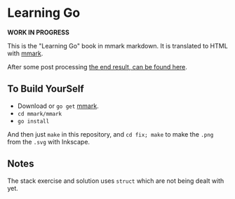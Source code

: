 # Learning Go

**WORK IN PROGRESS**

This is the "Learning Go" book in mmark markdown. It is translated
to HTML with [mmark](https://github.com/miekg/mmark).

After some post processing [the end result, can be found here](http://miek.nl/go/learninggo.html).

## To Build YourSelf

* Download or `go get` [mmark](https://github.com/miekg/mmark).
* `cd mmark/mmark`
* `go install`

And then just `make` in this repository, and `cd fix; make` to make the `.png` from the `.svg`
with Inkscape.

## Notes

The stack exercise and solution uses `struct` which are not being dealt with yet.
